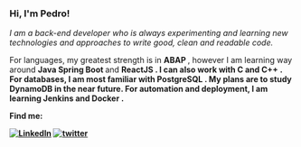 ### Hi, I'm Pedro!

<p>
  <em> 
    <a> I am a back-end developer who is always experimenting and learning new technologies and approaches to write good, clean and readable code.</a>
  </em>
</p>
 
<p align="left">
  For languages, my greatest strength is in <strong> ABAP </strong>, however I am learning way around <strong> Java Spring Boot </strong> and <strong> ReactJS </string>. I can also work with <strong> C </strong> and <strong> C++ </strong>. 
  For databases, I am most familiar with <strong> PostgreSQL </strong>. My plans are to study <strong> DynamoDB </strong> in the near future.
  For automation and deployment, I am learning <strong> Jenkins </strong> and <strong> Docker </strong>.
</p>


<p align="left">
 Find me:
</p>

[![LinkedIn](https://img.shields.io/badge/LinkedIn-0077B5?style=for-the-badge&logo=linkedin&logoColor=white)](https://www.linkedin.com/in/pedrohaccorsi/)
[![twitter](https://img.shields.io/badge/twitter-1DA1F2?style=for-the-badge&logo=twitter&logoColor=white)](http://twitter.com/pedrohaccorsi)
  
  
<!--
**pedrohaccorsi/pedrohaccorsi** is a ✨ _special_ ✨ repository because its `README.md` (this file) appears on your GitHub profile.

Here are some ideas to get you started:

- 🔭 I’m currently working on ...
- 🌱 I’m currently learning ...
- 👯 I’m looking to collaborate on ...
- 🤔 I’m looking for help with ...
- 💬 Ask me about ...
- 📫 How to reach me: ...
- 😄 Pronouns: ...
- ⚡ Fun fact: ...
-->
